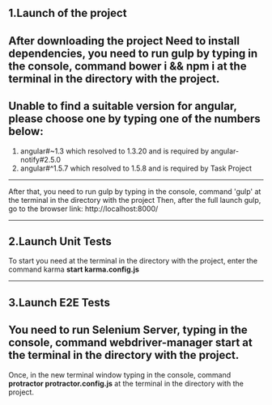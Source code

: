 ## 1.Launch of the project

After downloading the project
Need to install dependencies, you need to run gulp by typing in the console, command **bower i && npm i**
at the terminal in the directory with the project.
--------------------------

**Unable to find a suitable version for angular, please choose one by typing one of the numbers below:**
--------------------------
1) angular#~1.3 which resolved to 1.3.20 and is required by angular-notify#2.5.0
2) angular#^1.5.7 which resolved to 1.5.8 and is required by Task Project
--------------------------

After that, you need to run gulp by typing in the console, command 'gulp'
at the terminal in the directory with the project
Then, after the full launch gulp, go to the browser link:
http://localhost:8000/

--------------------------

## 2.Launch Unit Tests

To start you need at the terminal in the directory with the project, enter the command
karma **start karma.config.js**

--------------------------

## 3.Launch E2E Tests

You need to run Selenium Server, typing in the console, command **webdriver-manager start**
at the terminal in the directory with the project.
--------------------------  
Once, in the new terminal window typing in the console, command **protractor protractor.config.js**
at the terminal in the directory with the project.

